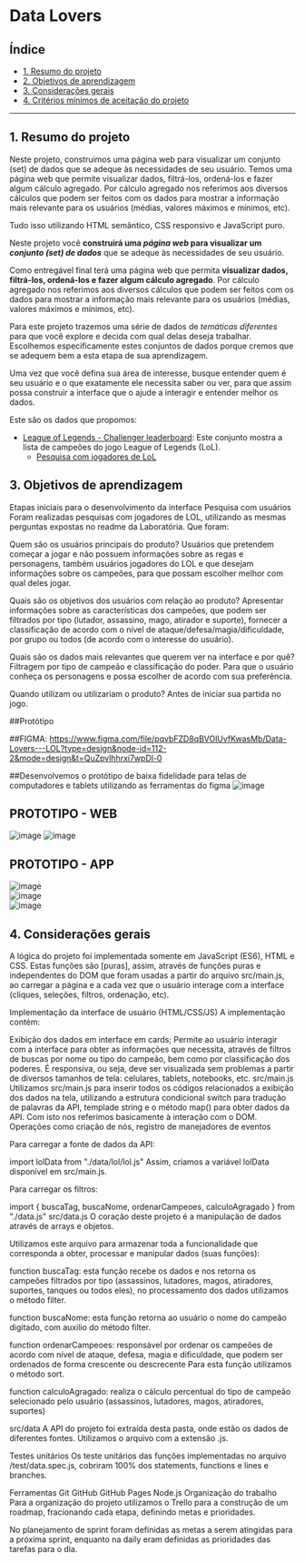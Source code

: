 # Data Lovers

## Índice


* [1. Resumo do projeto](#2-resumo-do-projeto)
* [2. Objetivos de aprendizagem](#3-objetivos-de-aprendizagem)
* [3. Considerações gerais](#4-considerações-gerais)
* [4. Critérios mínimos de aceitação do
  projeto](#5-critérios-mínimos-de-aceitação-do-projeto)


***




## 1. Resumo do projeto


Neste projeto, construimos uma página web para visualizar um conjunto (set) de dados que se adeque às necessidades de seu usuário.
Temos uma página web que permite visualizar dados, filtrá-los, ordená-los e fazer algum cálculo agregado. Por cálculo agregado nos referimos aos diversos cálculos que podem ser feitos com os dados para mostrar a informação mais relevante para os usuários (médias, valores máximos e mínimos, etc).

Tudo isso utilizando HTML semântico, CSS responsivo e JavaScript puro.

Neste projeto você **construirá uma _página web_ para visualizar um _conjunto
(set) de dados_** que se adeque às necessidades de seu usuário.

Como entregável final terá uma página web que permita **visualizar dados,
filtrá-los, ordená-los e fazer algum cálculo agregado**. Por cálculo agregado
nos referimos aos diversos cálculos que podem ser feitos com os dados para
mostrar a informação mais relevante para os usuários (médias, valores máximos e
mínimos, etc).

Para este projeto trazemos uma série de dados de _temáticas diferentes_ para que
você explore e decida com qual delas deseja trabalhar. Escolhemos
especificamente estes conjuntos de dados porque cremos que se adequem bem a esta
etapa de sua aprendizagem.

Uma vez que você defina sua área de interesse, busque entender quem é seu
usuário e o que exatamente ele necessita saber ou ver, para que assim possa
construir a interface que o ajude a interagir e entender melhor os dados.

Este são os dados que propomos:

* [League of Legends - Challenger leaderboard](src/data/lol/lol.json): Este
  conjunto mostra a lista de campeões do jogo League of Legends
  (LoL).
  - [Pesquisa com jogadores de LoL](src/data/lol/README.pt-BR.md)


## 3. Objetivos de aprendizagem

Etapas iniciais para o desenvolvimento da interface
Pesquisa com usuários
Foram realizadas pesquisas com jogadores de LOL, utilizando as mesmas perguntas expostas no readme da Laboratória. Que foram:

Quem são os usuários principais do produto? Usuários que pretendem começar a jogar e não possuem informações sobre as regas e personagens, também usuários jogadores do LOL e que desejam informações sobre os campeões, para que possam escolher melhor com qual deles jogar. ‌

Quais são os objetivos dos usuários com relação ao produto? Apresentar informações sobre as características dos campeões, que podem ser filtrados por tipo (lutador, assassino, mago, atirador e suporte), fornecer a classificação de acordo com o nível de ataque/defesa/magia/dificuldade, por grupo ou todos (de acordo com o interesse do usuário). ‌

Quais são os dados mais relevantes que querem ver na interface e por quê? Filtragem por tipo de campeão e classificação do poder. Para que o usuário conheça os personagens e possa escolher de acordo com sua preferência.

Quando utilizam ou utilizariam o produto? Antes de iniciar sua partida no jogo.

##Protótipo

##FIGMA: https://www.figma.com/file/pqvbFZD8qBVOlUvfKwasMb/Data-Lovers---LOL?type=design&node-id=112-2&mode=design&t=QuZpvlhhrxi7wpDl-0


##Desenvolvemos o protótipo de baixa fidelidade para telas de computadores e tablets utilizando as ferramentas do figma
![image](https://github.com/emilainesantos/SAP011-data-lovers-LOL/assets/84165229/140f6a9b-ba9a-4f41-9f73-878b976cf525)


## PROTOTIPO  - WEB

![image](https://github.com/emilainesantos/SAP011-data-lovers-LOL/assets/84165229/3533b62b-3d31-4321-b3fe-3193ba9d6079)
![image](https://github.com/emilainesantos/SAP011-data-lovers-LOL/assets/84165229/3bfb5f02-b8e4-4071-b478-8e43aec19e85)


## PROTOTIPO - APP

![image](https://github.com/emilainesantos/SAP011-data-lovers-LOL/assets/84165229/0173aed5-b598-460a-aeb6-b9ef8bca327a)
<br>
![image](https://github.com/emilainesantos/SAP011-data-lovers-LOL/assets/84165229/6939d853-7378-4002-8fba-99e53c60646c)
<br>
![image](https://github.com/emilainesantos/SAP011-data-lovers-LOL/assets/84165229/27031494-cc98-44d2-8582-800b04274368)









## 4. Considerações gerais

A lógica do projeto foi implementada somente em JavaScript (ES6), HTML e CSS. Estas funções são [puras], assim, através de funções puras e independentes do DOM que foram usadas a partir do arquivo src/main.js, ao carregar a página e a cada vez que o usuário interage com a interface (cliques, seleções, filtros, ordenação, etc).

Implementação da interface de usuário (HTML/CSS/JS)
A implementação contém:

Exibição dos dados em interface em cards;
Permite ao usuário interagir com a interface para obter as informações que necessita, através de filtros de buscas por nome ou tipo do campeão, bem como por classificação dos poderes.
É responsiva, ou seja, deve ser visualizada sem problemas a partir de diversos tamanhos de tela: celulares, tablets, notebooks, etc.
src/main.js
Utilizamos src/main.js para inserir todos os códigos relacionados a exibição dos dados na tela, utilizando a estrutura condicional switch  para tradução de palavras da API, templade string e o método map() para obter dados da API. Com isto nos referimos basicamente à interação com o DOM. Operações como criação de nós, registro de manejadores de eventos

Para carregar a fonte de dados da API:

import lolData from "./data/lol/lol.js"
Assim, criamos a variável lolData disponível em src/main.js.

Para carregar os filtros:

import { buscaTag, buscaNome, ordenarCampeoes, calculoAgragado } from "./data.js"
src/data.js
O coração deste projeto é a manipulação de dados através de arrays e objetos.

Utilizamos este arquivo para armazenar toda a funcionalidade que corresponda a obter, processar e manipular dados (suas funções):

function buscaTag: esta função recebe os dados e nos retorna os campeões filtrados por tipo (assassinos, lutadores, magos, atiradores, suportes, tanques ou todos eles), no processamento dos dados utilizamos o método filter.

function buscaNome: esta função retorna ao usuário o nome do campeão digitado, com auxilio do método filter.

function ordenarCampeoes: responsável por ordenar os campeões de acordo com nível de ataque, defesa, magia e dificuldade, que podem ser ordenados de forma crescente ou descrecente Para esta função utilizamos o método sort.

function calculoAgragado: realiza o cálculo percentual do tipo de campeão selecionado pelo usuário (assassinos, lutadores, magos, atiradores, suportes)

src/data
A API do projeto foi extraída desta pasta, onde estão os dados de diferentes fontes. Utilizamos o arquivo com a extensão .js.

Testes unitários
Os teste unitários das funções implementadas no arquivo /test/data.spec.js, cobriram 100% dos statements, functions e lines e branches.

Ferramentas
Git
GitHub
GitHub Pages
Node.js
Organização do trabalho
Para a organização do projeto utilizamos o Trello para a construção de um roadmap, fracionando cada etapa, definindo metas e prioridades.

No planejamento de sprint foram definidas as metas a serem atingidas para a próxima sprint, enquanto na daily eram definidas as prioridades das tarefas para o dia.
